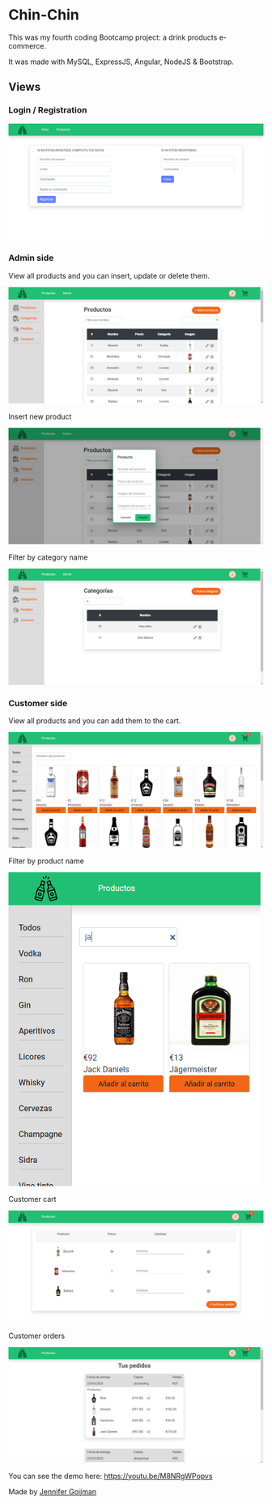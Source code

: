 # Chin-Chin

This was my fourth coding Bootcamp project: a drink products e-commerce.

It was made with MySQL, ExpressJS, Angular, NodeJS & Bootstrap.

## Views

### Login / Registration

![foto](home.png)

### Admin side

View all products and you can insert, update or delete them.

![foto](adminproducts.png)

Insert new product

![foto](adminproductsadd.png)

Filter by category name

![foto](admincategories.png) 

### Customer side

View all products and you can add them to the cart.

![foto](products.png)

Filter by product name

![foto](filterbyname.png)

Customer cart

![foto](cart.png) 

Customer orders

![foto](orders.png) 

You can see the demo here: https://youtu.be/M8NRgWPopvs

Made by [Jennifer Goijman](https://github.com/JenniferGoijman)
